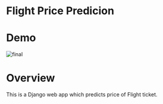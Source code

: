 # Flight Price Predicion 
# Demo
![final](https://user-images.githubusercontent.com/67781881/124947915-f85f1e00-e02f-11eb-8184-5c8f12d44841.gif)
# Overview
This is a Django web app which predicts price of Flight ticket.
